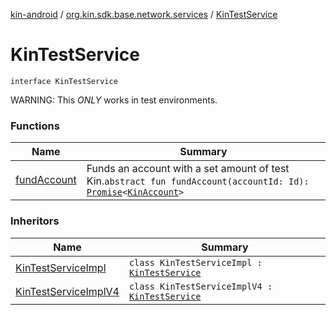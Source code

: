 [kin-android](../../index.md) / [org.kin.sdk.base.network.services](../index.md) / [KinTestService](./index.md)

# KinTestService

`interface KinTestService`

WARNING: This *ONLY* works in test environments.

### Functions

| Name | Summary |
|---|---|
| [fundAccount](fund-account.md) | Funds an account with a set amount of test Kin.`abstract fun fundAccount(accountId: Id): `[`Promise`](../../org.kin.sdk.base.tools/-promise/index.md)`<`[`KinAccount`](../../org.kin.sdk.base.models/-kin-account/index.md)`>` |

### Inheritors

| Name | Summary |
|---|---|
| [KinTestServiceImpl](../-kin-test-service-impl/index.md) | `class KinTestServiceImpl : `[`KinTestService`](./index.md) |
| [KinTestServiceImplV4](../-kin-test-service-impl-v4/index.md) | `class KinTestServiceImplV4 : `[`KinTestService`](./index.md) |
